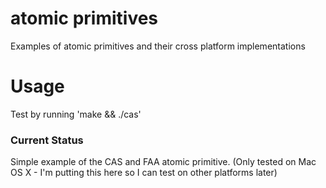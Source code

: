atomic primitives
=================

Examples of atomic primitives and their cross platform implementations

# Usage

Test by running 'make && ./cas'

### Current Status

Simple example of the CAS and FAA atomic primitive.  (Only tested on Mac OS X - I'm
putting this here so I can test on other platforms later)

